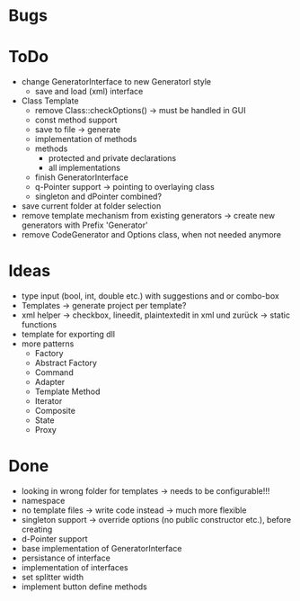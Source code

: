 ﻿# Bugs

# ToDo
* change GeneratorInterface to new GeneratorI style
  * save and load (xml) interface
* Class Template
  * remove Class::checkOptions() -> must be handled in GUI
  * const method support
  * save to file -> generate
  * implementation of  methods
  * methods
    * protected and private declarations
    * all implementations
  * finish GeneratorInterface
  * q-Pointer support -> pointing to overlaying class
  * singleton and dPointer combined?
* save current folder at folder selection
* remove template mechanism from existing generators -> create new generators with Prefix 'Generator'
* remove CodeGenerator and Options class, when not needed anymore

# Ideas
* type input (bool, int, double etc.) with suggestions and or combo-box
* Templates -> generate project per template?
* xml helper -> checkbox, lineedit, plaintextedit in xml und zurück -> static functions
* template for exporting dll
* more patterns
  * Factory
  * Abstract Factory
  * Command
  * Adapter
  * Template Method
  * Iterator
  * Composite
  * State
  * Proxy

# Done
* looking in wrong folder for templates -> needs to be configurable!!!
* namespace
* no template files -> write code instead -> much more flexible
* singleton support -> override options (no public constructor etc.), before creating
* d-Pointer support
* base implementation of GeneratorInterface
* persistance of interface
* implementation of interfaces
* set splitter width
* implement button define methods
